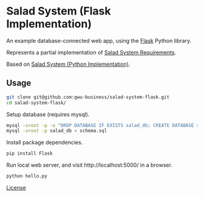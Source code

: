 # Salad System (Flask Implementation)

An example database-connected web app,
 using the [Flask](http://flask.pocoo.org/) Python library.

Represents a partial implementation of [Salad System Requirements](https://github.com/gwu-business/salad-system-requirements).

Based on [Salad System (Python Implementation)](https://github.com/gwu-business/salad-system-py).

## Usage

```` sh
git clone git@github.com:gwu-business/salad-system-flask.git
cd salad-system-flask/
````

Setup database (requires mysql).

```` sh
mysql -uroot -p -e "DROP DATABASE IF EXISTS salad_db; CREATE DATABASE salad_db;"
mysql -uroot -p salad_db < schema.sql
````

Install package dependencies.

```` sh
pip install Flask
````

Run local web server, and visit http://localhost:5000/ in a browser.

```` sh
python hello.py
````

[License](LICENCE)
